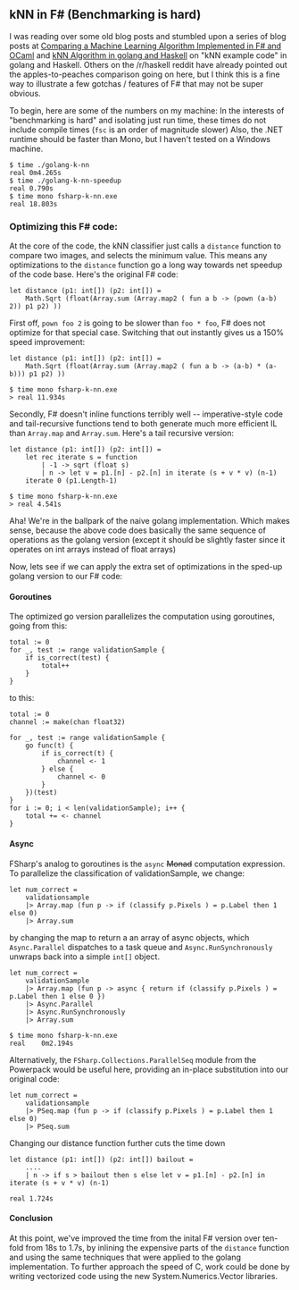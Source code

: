 ## kNN in F# (Benchmarking is hard) ##

I was reading over some old blog posts and stumbled upon a series of blog posts at [Comparing a Machine Learning Algorithm Implemented in F# and OCaml](http://philtomson.github.io/blog/2014/05/29/comparing-a-machine-learning-algorithm-implemented-in-f-number-and-ocaml/) and [kNN Algorithm in golang and Haskell](http://akgupta.ca/blog/2014/06/21/k-nn-algorithm-in-golang-and-haskell/) on "kNN example code" in golang and Haskell. Others on the /r/haskell reddit have already pointed out the apples-to-peaches comparison going on here, but I think this is a fine way to illustrate a few gotchas / features of F# that may not be super obvious.

To begin, here are some of the numbers on my machine: In the interests of "benchmarking is hard" and isolating just run time, these times do not include compile times (`fsc` is an order of magnitude slower) Also, the .NET runtime should be faster than Mono, but I haven't tested on a Windows machine.

    $ time ./golang-k-nn
    real 0m4.265s
    $ time ./golang-k-nn-speedup
    real 0.790s
    $ time mono fsharp-k-nn.exe
    real 18.803s

### Optimizing this F# code:

At the core of the code, the kNN classifier just calls a `distance` function to compare two images, and selects the minimum value. This means any optimizations to the `distance` function go a long way towards net speedup of the code base. Here's the original F# code:

    let distance (p1: int[]) (p2: int[]) =
        Math.Sqrt (float(Array.sum (Array.map2 ( fun a b -> (pown (a-b) 2)) p1 p2) ))

First off, `pown foo 2` is going to be slower than `foo * foo`, F# does not optimize for that special case. Switching that out instantly gives us a 150% speed improvement:

    let distance (p1: int[]) (p2: int[]) =
        Math.Sqrt (float(Array.sum (Array.map2 ( fun a b -> (a-b) * (a-b))) p1 p2) ))

    $ time mono fsharp-k-nn.exe
    > real 11.934s

Secondly, F# doesn't inline functions terribly well -- imperative-style code and tail-recursive functions tend to both generate much more efficient IL than `Array.map` and `Array.sum`. Here's a tail recursive version:

    let distance (p1: int[]) (p2: int[]) =
        let rec iterate s = function
            | -1 -> sqrt (float s)
            | n -> let v = p1.[n] - p2.[n] in iterate (s + v * v) (n-1)
        iterate 0 (p1.Length-1)

    $ time mono fsharp-k-nn.exe
    > real 4.541s

Aha! We're in the ballpark of the naive golang implementation. Which makes sense, because the above code does basically the same sequence of operations as the golang version (except it should be slightly faster since it operates on int arrays instead of float arrays)

Now, lets see if we can apply the extra set of optimizations in the sped-up golang version to our F# code:

#### Goroutines

The optimized go version parallelizes the computation using goroutines, going from this:

    total := 0
    for _, test := range validationSample {
        if is_correct(test) {
            total++
        }
    }

to this:

    total := 0
    channel := make(chan float32)

    for _, test := range validationSample {
        go func(t) {
            if is_correct(t) {
                channel <- 1
            } else {
                channel <- 0
            }
        })(test)
    }
    for i := 0; i < len(validationSample); i++ {
        total += <- channel
    }

#### Async

FSharp's analog to goroutines is the `async` ~~Monad~~ computation expression. To parallelize the classification of validationSample, we change:

    let num_correct =
        validationsample
        |> Array.map (fun p -> if (classify p.Pixels ) = p.Label then 1 else 0)
        |> Array.sum

by changing the map to return a an array of async objects, which `Async.Parallel` dispatches to a task queue and `Async.RunSynchronously` unwraps back into a simple `int[]` object.

    let num_correct =
        validationSample
        |> Array.map (fun p -> async { return if (classify p.Pixels ) = p.Label then 1 else 0 })
        |> Async.Parallel
        |> Async.RunSynchronously
        |> Array.sum

    $ time mono fsharp-k-nn.exe
    real    0m2.194s

Alternatively, the `FSharp.Collections.ParallelSeq` module from the Powerpack would be useful here, providing an in-place substitution into our original code:

    let num_correct =
        validationsample
        |> PSeq.map (fun p -> if (classify p.Pixels ) = p.Label then 1 else 0)
        |> PSeq.sum

Changing our distance function further cuts the time down

    let distance (p1: int[]) (p2: int[]) bailout =
        ....
        | n -> if s > bailout then s else let v = p1.[n] - p2.[n] in iterate (s + v * v) (n-1)

    real 1.724s

#### Conclusion

At this point, we've improved the time from the inital F# version over ten-fold from 18s to 1.7s, by inlining the expensive parts of the `distance` function and using the same techniques that were applied to the golang implementation. To further approach the speed of C, work could be done by writing vectorized code using the new System.Numerics.Vector libraries.
